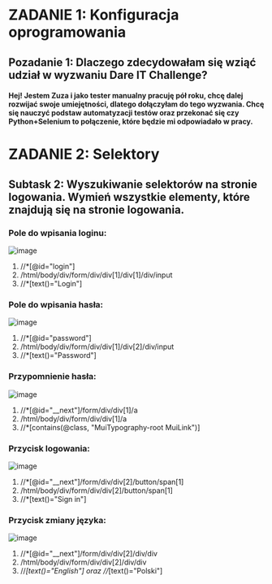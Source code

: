 # ZADANIE 1: Konfiguracja oprogramowania

## Pozadanie 1: Dlaczego zdecydowałam się wziąć udział w wyzwaniu Dare IT Challenge?
#### Hej! Jestem Zuza i jako tester manualny pracuję pół roku, chcę dalej rozwijać swoje umiejętności, dlatego dołączyłam do tego wyzwania. Chcę się nauczyć podstaw automatyzacji testów oraz przekonać się czy Python+Selenium to połączenie, które będzie mi odpowiadało w pracy. 

# ZADANIE 2: Selektory

## Subtask 2: Wyszukiwanie selektorów na stronie logowania. Wymień wszystkie elementy, które znajdują się na stronie logowania.
### **Pole do wpisania loginu:**
![image](https://user-images.githubusercontent.com/36918613/231254123-08d44da0-34c8-4474-b190-3a12c43c212e.png)

1. //*[@id="login"] 
2. /html/body/div/form/div/div[1]/div[1]/div/input
3. //*[text()="Login"]

### **Pole do wpisania hasła:**
![image](https://user-images.githubusercontent.com/36918613/231254473-7ea180fa-847d-4186-9619-24973a09476f.png)

1. //*[@id="password"]
2. /html/body/div/form/div/div[1]/div[2]/div/input
3. //*[text()="Password"] 

### **Przypomnienie hasła:**
![image](https://user-images.githubusercontent.com/36918613/231256083-00e67464-f8b1-4299-946c-54cc259429c2.png)

1. //*[@id="__next"]/form/div/div[1]/a
2. /html/body/div/form/div/div[1]/a
3. //*[contains(@class, "MuiTypography-root MuiLink")]  

### **Przycisk logowania:**
![image](https://user-images.githubusercontent.com/36918613/231256210-99690b62-3d96-4138-a2fd-b14a9aa11bfc.png)

1. //*[@id="__next"]/form/div/div[2]/button/span[1]
2. /html/body/div/form/div/div[2]/button/span[1]
3. //*[text()="Sign in"]

### **Przycisk zmiany języka:**
![image](https://user-images.githubusercontent.com/36918613/231257042-752125c9-5a1d-4c2a-90cb-399d0e3442b5.png)

1. //*[@id="__next"]/form/div/div[2]/div/div
2. /html/body/div/form/div/div[2]/div/div
3. //*[text()="English"] oraz //*[text()="Polski"]


